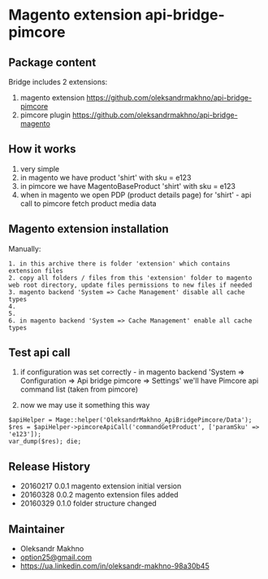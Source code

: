 # Magento extension api-bridge-pimcore

## Package content

Bridge includes 2 extensions: 

1. magento extension https://github.com/oleksandrmakhno/api-bridge-pimcore 
2. pimcore plugin https://github.com/oleksandrmakhno/api-bridge-magento

## How it works

1. very simple
2. in magento we have product 'shirt' with sku = e123
3. in pimcore we have MagentoBaseProduct 'shirt' with sku = e123
4. when in magento we open PDP (product details page) for 'shirt' - api call to pimcore fetch product media data

## Magento extension installation

Manually: 

```
1. in this archive there is folder 'extension' which contains extension files
2. copy all folders / files from this 'extension' folder to magento web root directory, update files permissions to new files if needed 
3. magento backend 'System => Cache Management' disable all cache types
4. 
5. 
6. in magento backend 'System => Cache Management' enable all cache types
```

## Test api call
1. if configuration was set correctly - in magento backend 'System => Configuration => Api bridge pimcore => Settings'
we'll have Pimcore api command list (taken from pimcore)

2. now we may use it something this way
```
$apiHelper = Mage::helper('OleksandrMakhno_ApiBridgePimcore/Data');
$res = $apiHelper->pimcoreApiCall('commandGetProduct', ['paramSku' => 'e123']);
var_dump($res); die;
```

## Release History
* 20160217 0.0.1 magento extension initial version
* 20160328 0.0.2 magento extension files added
* 20160329 0.1.0 folder structure changed

## Maintainer 
* Oleksandr Makhno
* option25@gmail.com 
* <a href='https://ua.linkedin.com/in/oleksandr-makhno-98a30b45'>https://ua.linkedin.com/in/oleksandr-makhno-98a30b45</a>
